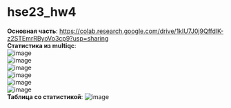 # hse23_hw4  
**Основная часть**: https://colab.research.google.com/drive/1kIU7J0j9QffdlK-z2STEmrRByoVo3cp9?usp=sharing  
**Статистика из multiqc**:  
![image](https://github.com/admukhortikova/hse23_hw4/assets/146677685/0960b005-1398-4881-944b-d04f4ae8deb2)  
![image](https://github.com/admukhortikova/hse23_hw4/assets/146677685/a169eea4-5ed7-4342-aae6-06c4ee4fae85)  
![image](https://github.com/admukhortikova/hse23_hw4/assets/146677685/daebe221-9eac-428e-bde9-0235bd32e21f)  
![image](https://github.com/admukhortikova/hse23_hw4/assets/146677685/ec112822-9b3a-4a1c-a48b-d0eb30cd54a3)  
![image](https://github.com/admukhortikova/hse23_hw4/assets/146677685/9e03b5ca-2c76-4b0d-bec8-d8ad06a3fdaf)  
![image](https://github.com/admukhortikova/hse23_hw4/assets/146677685/3a4b1e2b-31b5-44c1-8142-cc4df0aa31cb)  
**Таблица со статистикой**:
![image](https://github.com/admukhortikova/hse23_hw4/assets/146677685/185beaa5-5f47-4e9b-b516-dedf02b4f960)  








